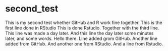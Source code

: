 # second_test
This is my second test whether GitHub and R work fine together.
This is the first line done in RStudio
This is done Rstudio.
Together with the third line.
This line was made a day later.
And this line the day later some minutes later, and some words.
Hello there.
Line added grom GitHub.
Another line added from GitHub.
And another one from RStudio.
And a line from Rstudio.